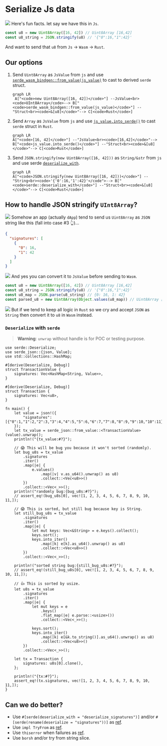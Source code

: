 # Serialize Js data

![](/assets/kat.png) Here's fun facts. let say we have this in `Js`.

```js
const u8 = new Uint8Array([16, 42]) // Uint8Array [16,42]
const u8_string = JSON.stringify(u8) // '{"0":16,"1":42}'
```

And want to send that `u8` from `Js` → `Wasm` → `Rust`.

## Our options

1. Send `Uint8Array` as `JsValue` from `js` and use [`serde_wasm_bindgen::from_value(js_value)`](https://rustwasm.github.io/wasm-bindgen/reference/arbitrary-data-with-serde.html#receive-it-from-javascript-with-serde_wasm_bindgenfrom_value) to cast to derived `serde` struct.

   ```mermaid
   graph LR
    A["<code>new Uint8Array([16, 42])</code>"] --JsValue<br><code>UInt8Array</code>--> B["<code>serde_wasm_bindgen::from_value(js_value)</code>"] --"Struct<br><code>&[u8]</code>"--> C[<code>Rust</code>]
   ```

2. Send `Array` as `JsValue` from `js` and use [`js_value.into_serde()`](https://rustwasm.github.io/wasm-bindgen/reference/arbitrary-data-with-serde.html#an-alternative-approach---using-json) to cast `serde` struct in `Rust`.

   ```mermaid
   graph LR
   A["<code>[16, 42]</code>"] --"JsValue<br><code>[16,42]</code>"--> B["<code>js_value.into_serde()</code>"] --"Struct<br><code>&[u8]</code>"--> C[<code>Rust</code>]
   ```

3. Send `JSON.stringify(new Uint8Array([16, 42]))` as `String/&str` from `js` and use serde [`deserialize_with`](https://serde.rs/stream-array.html).

   ```mermaid
   graph LR
   A["<code>JSON.stringify(new Uint8Array([16, 42]))</code>"] --"String<br><code>'{'0':16,'1':42}'</code">--> B["<code>serde::deserialize_with</code>"] --"Struct<br><code>&[u8]</code>"--> C[<code>Rust</code>]
   ```

## How to handle JSON stringify `UInt8Array`?

![](/assets/kat.png) Somehow an app (actually `dApp`) tend to send us `Uint8Array` as `JSON` string like this (fall into case #3 👆)...

```json
{
  "signatures": [
    {
      "0": 16,
      "1": 42
    }
  ]
}
```

![](/assets/kat.png) And yes you can convert it to `JsValue` before sending to `Wasm`.

```js
const u8 = new Uint8Array([16, 42]) // Uint8Array [16,42]
const u8_string = JSON.stringify(u8) // '{"0":16,"1":42}'
const u8_map = JSON.parse(u8_string) // {0: 16, 1: 42}
const parsed_u8 = new Uint8Array(Object.values(u8_map)) // Uint8Array [16,42]
```

![](/assets/kat.png) But if we tend to keep all logic in `Rust` so we cry and accept `JSON` as `String` then convert it to `u8` in `Wasm` instead.

### `Deserialize` with `serde`

> **Warning**: `unwrap` without handle is for POC or testing purpose.

```rust,editable,edition2021
use serde::Deserialize;
use serde_json::{json, Value};
use std::collections::HashMap;

#[derive(Deserialize, Debug)]
struct TransactionValue {
    signatures: Vec<HashMap<String, Value>>,
}

#[derive(Deserialize, Debug)]
struct Transaction {
    signatures: Vec<u8>,
}

fn main() {
    let value = json!({
        "signatures": [{"0":1,"1":2,"2":3,"3":4,"4":5,"5":6,"6":7,"7":8,"8":9,"9":10,"10":11}]
    });
    let tx_value = serde_json::from_value::<TransactionValue>(value).unwrap();
    println!("{tx_value:#?}");

    // 😱 This will be bug you because it won't sorted (randomly).
    let bug_u8s = tx_value
        .signatures
        .iter()
        .map(|e| {
            e.values()
                .map(|v| v.as_u64().unwrap() as u8)
                .collect::<Vec<u8>>()
        })
        .collect::<Vec<_>>();
    println!("randomly bug:{bug_u8s:#?}");
    // assert_eq!(bug_u8s[0], vec![1, 2, 3, 4, 5, 6, 7, 8, 9, 10, 11,]);

    // 😱 This is sorted, but still bug because key is String.
    let still_bug_u8s = tx_value
        .signatures
        .iter()
        .map(|e| {
            let mut keys: Vec<&String> = e.keys().collect();
            keys.sort();
            keys.into_iter()
                .map(|k| e[k].as_u64().unwrap() as u8)
                .collect::<Vec<u8>>()
        })
        .collect::<Vec<_>>();

    println!("sorted string bug:{still_bug_u8s:#?}");
    // assert_eq!(still_bug_u8s[0], vec![1, 2, 3, 4, 5, 6, 7, 8, 9, 10, 11,]);

    // 👍 This is sorted by usize.
    let u8s = tx_value
        .signatures
        .iter()
        .map(|e| {
            let mut keys = e
                .keys()
                .flat_map(|e| e.parse::<usize>())
                .collect::<Vec<_>>();

            keys.sort();
            keys.into_iter()
                .map(|k| e[&k.to_string()].as_u64().unwrap() as u8)
                .collect::<Vec<u8>>()
        })
        .collect::<Vec<_>>();

    let tx = Transaction {
        signatures: u8s[0].clone(),
    };

    println!("{tx:#?}");
    assert_eq!(tx.signatures, vec![1, 2, 3, 4, 5, 6, 7, 8, 9, 10, 11,]);
}
```

## Can we do better?

- Use `#[serde(deserialize_with = "deserialize_signatures")]` and/or `#[serde(rename(deserialize = "signatures"))]` as [ref](https://serde.rs/stream-array.html).
- Use `impl TryFrom` as [ref](https://doc.rust-lang.org/rust-by-example/conversion/try_from_try_into.html).
- Use `thiserror` when failures as [ref](https://docs.rs/thiserror/latest/thiserror/).
- Use `borsh` and/or try from string slice.
